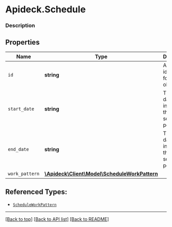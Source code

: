 # Apideck.Schedule

### Description

## Properties
Name | Type | Description | Notes
------------ | ------------- | ------------- | -------------
`id` | **string** | A unique identifier for an object. | 
`start_date` | **string** | The start date, inclusive, of the schedule period. | 
`end_date` | **string** | The end date, inclusive, of the schedule period. | 
`work_pattern` | [**\Apideck\Client\Model\ScheduleWorkPattern**](ScheduleWorkPattern.md) |  | 





## Referenced Types:



* [`ScheduleWorkPattern`](ScheduleWorkPattern.md)

---

[[Back to top]](#) [[Back to API list]](../../../../README.md#documentation-for-api-endpoints) [[Back to README]](../../../../README.md)


